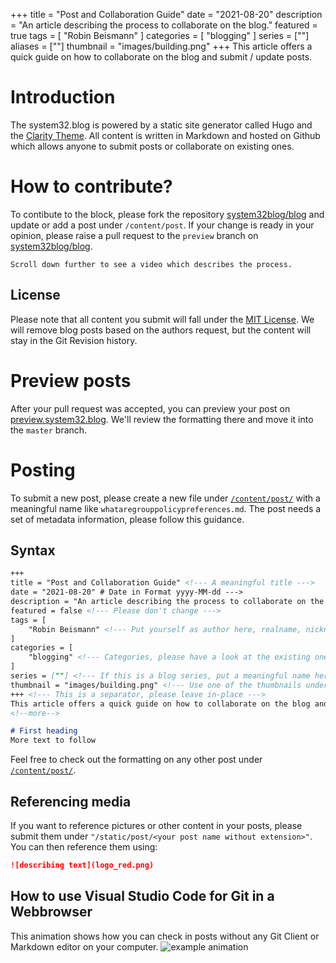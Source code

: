 +++
title = "Post and Collaboration Guide"
date = "2021-08-20"
description = "An article describing the process to collaborate on the blog."
featured = true
tags = [
    "Robin Beismann"
]
categories = [
    "blogging"
]
series = [""]
aliases = [""]
thumbnail = "images/building.png"
+++
This article offers a quick guide on how to collaborate on the blog and submit / update posts.
<!--more-->

# Introduction
The system32.blog is powered by a static site generator called Hugo and the [Clarity Theme](https://github.com/chipzoller/hugo-clarity).
All content is written in Markdown and hosted on Github which allows anyone to submit posts or collaborate on existing ones.

# How to contribute?
To contibute to the block, please fork the repository [system32blog/blog](https://github.com/system32blog/blog) and update or add a post under `/content/post`.
If your change is ready in your opinion, please raise a pull request to the `preview` branch on [system32blog/blog](https://github.com/system32blog/blog).

`Scroll down further to see a video which describes the process.`

## License
Please note that all content you submit will fall under the [MIT License](https://github.com/system32blog/blog/blob/preview/LICENSE). We will remove blog posts based on the authors request, but the content will stay in the Git Revision history.

# Preview posts
After your pull request was accepted, you can preview your post on [preview.system32.blog](https://preview.system32.blog).
We'll review the formatting there and move it into the `master` branch.

# Posting
To submit a new post, please create a new file under [`/content/post/`](https://github.com/system32blog/blog/tree/preview/content/post) with a meaningful name like `whataregrouppolicypreferences.md`.
The post needs a set of metadata information, please follow this guidance.
## Syntax
```markdown
+++
title = "Post and Collaboration Guide" <!--- A meaningful title --->
date = "2021-08-20" # Date in Format yyyy-MM-dd --->
description = "An article describing the process to collaborate on the blog." <!--- A short description for the search engine --->
featured = false <!--- Please don't change --->
tags = [
    "Robin Beismann" <!--- Put yourself as author here, realname, nickname or github username is fine --->
]
categories = [
    "blogging" <!--- Categories, please have a look at the existing ones or invent a new one if there is none that fits --->
]
series = [""] <!--- If this is a blog series, put a meaningful name here, otherwise leave empty --->
thumbnail = "images/building.png" <!--- Use one of the thumbnails under /images/ or submit a new one. Please note that you need to have the rights on it. --->
+++ <!--- This is a separator, please leave in-place --->
This article offers a quick guide on how to collaborate on the blog and submit / update posts. <!--- The preview line the start page, please leave the next line in-place --->
<!--more--> 

# First heading
More text to follow
```

Feel free to check out the formatting on any other post under [`/content/post/`](https://github.com/system32blog/blog/tree/preview/content/post).

## Referencing media
If you want to reference pictures or other content in your posts, please submit them under ``"/static/post/<your post name without extension>"``.
You can then reference them using:
```markdown
![describing text](logo_red.png)
```

## How to use Visual Studio Code for Git in a Webbrowser
This animation shows how you can check in posts without any Git Client or Markdown editor on your computer.
![example animation](howtopost.gif)